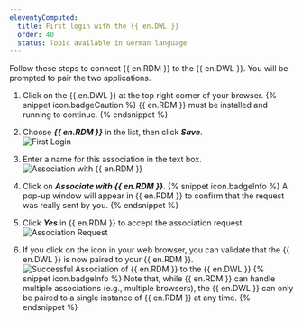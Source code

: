 ```yaml
---
eleventyComputed:
  title: First login with the {{ en.DWL }}
  order: 40
  status: Topic available in German language
---
```

Follow these steps to connect {{ en.RDM }} to the {{ en.DWL }}. You will be prompted to pair the two applications.  

1. Click on the {{ en.DWL }} at the top right corner of your browser. 
   {% snippet icon.badgeCaution %}
   {{ en.RDM }} must be installed and running to continue.
   {% endsnippet %}

1. Choose ***{{ en.RDM }}*** in the list, then click ***Save***.  
![First Login](https://webdevolutions.azureedge.net/docs/en/rdm/windows/Dwl4056.png)
1. Enter a name for this association in the text box.  
![Association with {{ en.RDM }}](https://webdevolutions.azureedge.net/docs/en/rdm/windows/Dwl4057.png)

1. Click on ***Associate with {{ en.RDM }}***.
   {% snippet icon.badgeInfo %}
   A pop-up window will appear in {{ en.RDM }} to confirm that the request was really sent by you.
   {% endsnippet %}

1. Click ***Yes*** in {{ en.RDM }} to accept the association request.  
![Association Request](https://webdevolutions.azureedge.net/docs/en/rdm/windows/Dwl4058.png) 
1. If you click on the icon in your web browser, you can validate that the {{ en.DWL }} is now paired to your {{ en.RDM }}.  
![Successful Association of {{ en.RDM }} to the {{ en.DWL }}](https://webdevolutions.azureedge.net/docs/en/rdm/windows/Dwl4059.png) 
   {% snippet icon.badgeInfo %}
   Note that, while {{ en.RDM }} can handle multiple associations (e.g., multiple browsers), the {{ en.DWL }} can only be paired to a single instance of {{ en.RDM }} at any time.
   {% endsnippet %}
